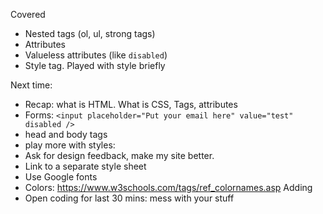 Covered
* Nested tags (ol, ul, strong tags)
* Attributes
* Valueless attributes (like `disabled`)
* Style tag. Played with style briefly

Next time:
* Recap: what is HTML. What is CSS, Tags, attributes
* Forms: `<input placeholder="Put your email here" value="test" disabled />`
* head and body tags
* play more with styles:
*   Ask for design feedback, make my site better. 
*   Link to a separate style sheet
*   Use Google fonts
*   Colors: https://www.w3schools.com/tags/ref_colornames.asp
Adding
* Open coding for last 30 mins: mess with your stuff
